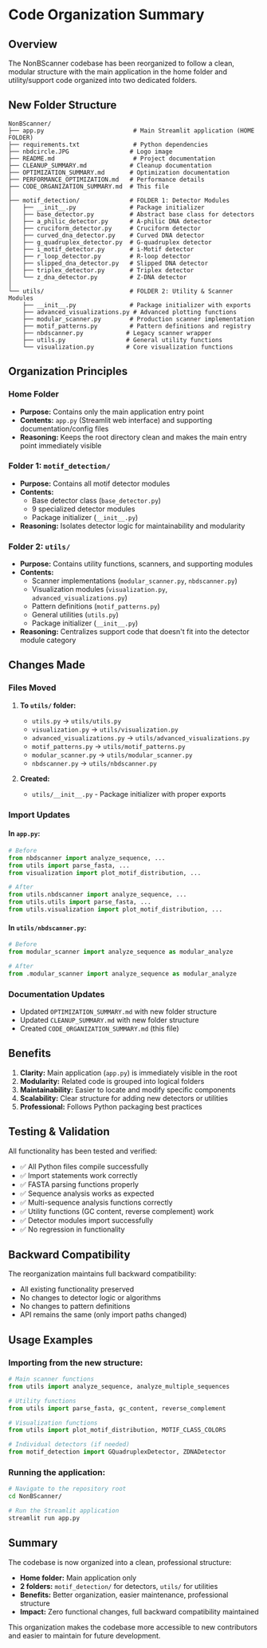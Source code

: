 # Code Organization Summary

## Overview

The NonBScanner codebase has been reorganized to follow a clean, modular structure with the main application in the home folder and utility/support code organized into two dedicated folders.

## New Folder Structure

```
NonBScanner/
├── app.py                         # Main Streamlit application (HOME FOLDER)
├── requirements.txt               # Python dependencies
├── nbdcircle.JPG                 # Logo image
├── README.md                      # Project documentation
├── CLEANUP_SUMMARY.md            # Cleanup documentation
├── OPTIMIZATION_SUMMARY.md       # Optimization documentation
├── PERFORMANCE_OPTIMIZATION.md   # Performance details
├── CODE_ORGANIZATION_SUMMARY.md  # This file
│
├── motif_detection/              # FOLDER 1: Detector Modules
│   ├── __init__.py               # Package initializer
│   ├── base_detector.py          # Abstract base class for detectors
│   ├── a_philic_detector.py      # A-philic DNA detector
│   ├── cruciform_detector.py     # Cruciform detector
│   ├── curved_dna_detector.py    # Curved DNA detector
│   ├── g_quadruplex_detector.py  # G-quadruplex detector
│   ├── i_motif_detector.py       # i-Motif detector
│   ├── r_loop_detector.py        # R-loop detector
│   ├── slipped_dna_detector.py   # Slipped DNA detector
│   ├── triplex_detector.py       # Triplex detector
│   └── z_dna_detector.py         # Z-DNA detector
│
└── utils/                        # FOLDER 2: Utility & Scanner Modules
    ├── __init__.py               # Package initializer with exports
    ├── advanced_visualizations.py # Advanced plotting functions
    ├── modular_scanner.py        # Production scanner implementation
    ├── motif_patterns.py         # Pattern definitions and registry
    ├── nbdscanner.py            # Legacy scanner wrapper
    ├── utils.py                 # General utility functions
    └── visualization.py         # Core visualization functions
```

## Organization Principles

### Home Folder
- **Purpose:** Contains only the main application entry point
- **Contents:** `app.py` (Streamlit web interface) and supporting documentation/config files
- **Reasoning:** Keeps the root directory clean and makes the main entry point immediately visible

### Folder 1: `motif_detection/`
- **Purpose:** Contains all motif detector modules
- **Contents:** 
  - Base detector class (`base_detector.py`)
  - 9 specialized detector modules
  - Package initializer (`__init__.py`)
- **Reasoning:** Isolates detector logic for maintainability and modularity

### Folder 2: `utils/`
- **Purpose:** Contains utility functions, scanners, and supporting modules
- **Contents:**
  - Scanner implementations (`modular_scanner.py`, `nbdscanner.py`)
  - Visualization modules (`visualization.py`, `advanced_visualizations.py`)
  - Pattern definitions (`motif_patterns.py`)
  - General utilities (`utils.py`)
  - Package initializer (`__init__.py`)
- **Reasoning:** Centralizes support code that doesn't fit into the detector module category

## Changes Made

### Files Moved
1. **To `utils/` folder:**
   - `utils.py` → `utils/utils.py`
   - `visualization.py` → `utils/visualization.py`
   - `advanced_visualizations.py` → `utils/advanced_visualizations.py`
   - `motif_patterns.py` → `utils/motif_patterns.py`
   - `modular_scanner.py` → `utils/modular_scanner.py`
   - `nbdscanner.py` → `utils/nbdscanner.py`

2. **Created:**
   - `utils/__init__.py` - Package initializer with proper exports

### Import Updates

#### In `app.py`:
```python
# Before
from nbdscanner import analyze_sequence, ...
from utils import parse_fasta, ...
from visualization import plot_motif_distribution, ...

# After
from utils.nbdscanner import analyze_sequence, ...
from utils.utils import parse_fasta, ...
from utils.visualization import plot_motif_distribution, ...
```

#### In `utils/nbdscanner.py`:
```python
# Before
from modular_scanner import analyze_sequence as modular_analyze

# After
from .modular_scanner import analyze_sequence as modular_analyze
```

### Documentation Updates
- Updated `OPTIMIZATION_SUMMARY.md` with new folder structure
- Updated `CLEANUP_SUMMARY.md` with new folder structure
- Created `CODE_ORGANIZATION_SUMMARY.md` (this file)

## Benefits

1. **Clarity:** Main application (`app.py`) is immediately visible in the root
2. **Modularity:** Related code is grouped into logical folders
3. **Maintainability:** Easier to locate and modify specific components
4. **Scalability:** Clear structure for adding new detectors or utilities
5. **Professional:** Follows Python packaging best practices

## Testing & Validation

All functionality has been tested and verified:
- ✅ All Python files compile successfully
- ✅ Import statements work correctly
- ✅ FASTA parsing functions properly
- ✅ Sequence analysis works as expected
- ✅ Multi-sequence analysis functions correctly
- ✅ Utility functions (GC content, reverse complement) work
- ✅ Detector modules import successfully
- ✅ No regression in functionality

## Backward Compatibility

The reorganization maintains full backward compatibility:
- All existing functionality preserved
- No changes to detector logic or algorithms
- No changes to pattern definitions
- API remains the same (only import paths changed)

## Usage Examples

### Importing from the new structure:

```python
# Main scanner functions
from utils import analyze_sequence, analyze_multiple_sequences

# Utility functions
from utils import parse_fasta, gc_content, reverse_complement

# Visualization functions
from utils import plot_motif_distribution, MOTIF_CLASS_COLORS

# Individual detectors (if needed)
from motif_detection import GQuadruplexDetector, ZDNADetector
```

### Running the application:

```bash
# Navigate to the repository root
cd NonBScanner/

# Run the Streamlit application
streamlit run app.py
```

## Summary

The codebase is now organized into a clean, professional structure:
- **Home folder:** Main application only
- **2 folders:** `motif_detection/` for detectors, `utils/` for utilities
- **Benefits:** Better organization, easier maintenance, professional structure
- **Impact:** Zero functional changes, full backward compatibility maintained

This organization makes the codebase more accessible to new contributors and easier to maintain for future development.

